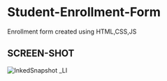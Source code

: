 # Student-Enrollment-Form
Enrollment form created using HTML,CSS,JS

## SCREEN-SHOT

![InkedSnapshot _LI](https://user-images.githubusercontent.com/63288542/150640064-46d10ad7-2b8b-4749-9a6a-4d00f2ec45b3.jpg)
